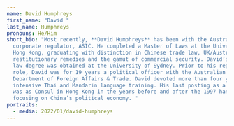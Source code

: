 ```yaml
---
name: David Humphreys
first_name: "David "
last_name: Humphreys
pronouns: He/Him
short_bio: "Most recently, **David Humphreys** has been with the Australian
  corporate regulator, ASIC. He completed a Master of Laws at the University of
  Hong Kong, graduating with distinction in Chinese trade law, UK/Australian
  restitutionary remedies and the gamut of commercial security. David’s initial
  law degree was obtained at the University of Sydney. Prior to his regulatory
  role, David was for 19 years a political officer with the Australian
  Department of Foreign Affairs & Trade. David devoted more than four years to
  intensive Thai and Mandarin language training. His last posting as a diplomat
  was as Consul in Hong Kong in the years before and after the 1997 handover,
  focusing on China’s political economy. "
portraits:
  - media: 2022/01/david-humphreys
---
```

